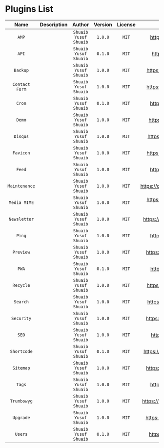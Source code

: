 # Plugins List

|       Name      | Description |         Author        | Version | License |                  Link                 |
|:---------------:|:-----------:|:---------------------:|:-------:|:-------:|:-------------------------------------:|
|      `AMP`      |             | `Shuaib Yusuf Shuaib` | `1.0.0` |  `MIT`  |     https://github.com/BoidCMS/amp    |
|      `API`      |             | `Shuaib Yusuf Shuaib` | `0.1.0` |  `MIT`  |     https://github.com/BoidCMS/api    |
|     `Backup`    |             | `Shuaib Yusuf Shuaib` | `1.0.0` |  `MIT`  |    https://github.com/BoidCMS/backup  |
|  `Contact Form` |             | `Shuaib Yusuf Shuaib` | `1.0.0` |  `MIT`  |   https://github.com/BoidCMS/contact  |
|      `Cron`     |             | `Shuaib Yusuf Shuaib` | `0.1.0` |  `MIT`  |     https://github.com/BoidCMS/cron   |
|      `Demo`     |             | `Shuaib Yusuf Shuaib` | `1.0.0` |  `MIT`  |     https://github.com/BoidCMS/demo   |
|     `Disqus`    |             | `Shuaib Yusuf Shuaib` | `1.0.0` |  `MIT`  |    https://github.com/BoidCMS/disqus  |
|    `Favicon`    |             | `Shuaib Yusuf Shuaib` | `1.0.0` |  `MIT`  |   https://github.com/BoidCMS/favicon  |
|     `Feed`      |             | `Shuaib Yusuf Shuaib` | `1.0.0` |  `MIT`  |     https://github.com/BoidCMS/feed   |
|  `Maintenance`  |             | `Shuaib Yusuf Shuaib` | `1.0.0` |  `MIT`  | https://github.com/BoidCMS/maintenance |
|  `Media MIME`   |             | `Shuaib Yusuf Shuaib` | `1.0.0` |  `MIT`  | https://github.com/BoidCMS/media-mime  |
|   `Newsletter`  |             | `Shuaib Yusuf Shuaib` | `1.0.0` |  `MIT`  | https://github.com/BoidCMS/newsletter  |
|     `Ping`      |             | `Shuaib Yusuf Shuaib` | `1.0.0` |  `MIT`  |    https://github.com/BoidCMS/ping    |
|    `Preview`    |             | `Shuaib Yusuf Shuaib` | `1.0.0` |  `MIT`  |   https://github.com/BoidCMS/preview  |
|      `PWA`      |             | `Shuaib Yusuf Shuaib` | `0.1.0` |  `MIT`  |     https://github.com/BoidCMS/pwa    |
|    `Recycle`    |             | `Shuaib Yusuf Shuaib` | `1.0.0` |  `MIT`  |   https://github.com/BoidCMS/recycle  |
|     `Search`    |             | `Shuaib Yusuf Shuaib` | `1.0.0` |  `MIT`  |    https://github.com/BoidCMS/search  |
|    `Security`   |             | `Shuaib Yusuf Shuaib` | `1.0.0` |  `MIT`  |   https://github.com/BoidCMS/security |
|      `SEO`      |             | `Shuaib Yusuf Shuaib` | `1.0.0` |  `MIT`  |     https://github.com/BoidCMS/seo    |
|   `Shortcode`   |             | `Shuaib Yusuf Shuaib` | `0.1.0` |  `MIT`  |  https://github.com/BoidCMS/shortcode |
|    `Sitemap`    |             | `Shuaib Yusuf Shuaib` | `1.0.0` |  `MIT`  |   https://github.com/BoidCMS/sitemap  |
|     `Tags`      |             | `Shuaib Yusuf Shuaib` | `1.0.0` |  `MIT`  |    https://github.com/BoidCMS/tags    |
|   `Trumbowyg`   |             | `Shuaib Yusuf Shuaib` | `1.0.0` |  `MIT`  | https://github.com/BoidCMS/trumbowyg  |
|    `Upgrade`    |             | `Shuaib Yusuf Shuaib` | `1.0.0` |  `MIT`  |  https://github.com/BoidCMS/upgrade   |
|     `Users`     |             | `Shuaib Yusuf Shuaib` | `0.1.0` |  `MIT`  |   https://github.com/BoidCMS/users    |


